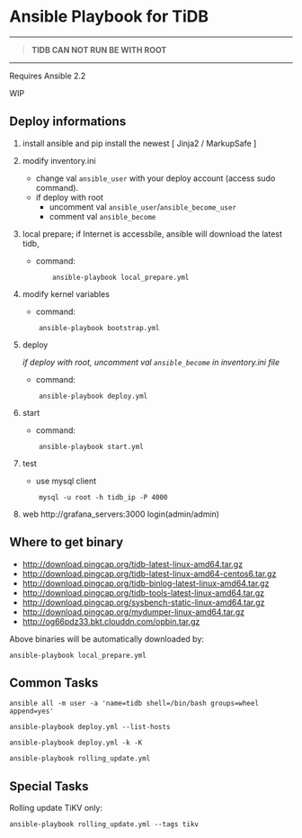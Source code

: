 # Ansible Playbook for TiDB
------
>__TIDB CAN NOT RUN BE WITH ROOT__
------
Requires Ansible 2.2

WIP

## Deploy  informations
1. install ansible and pip install the newest [ Jinja2 / MarkupSafe ]
3. modify inventory.ini
    * change val `ansible_user` with your deploy account (access sudo command).
    * if deploy with root
        * uncomment val `ansible_user`/`ansible_become_user`
        * comment val `ansible_become`
4. local prepare; if Internet is accessbile, ansible will download the latest tidb,
    * command: 
        ```
            ansible-playbook local_prepare.yml
        ```
5. modify kernel variables
    * command: 
    ```
        ansible-playbook bootstrap.yml
    ```
6. deploy 

    *if deploy with root,*
    *uncomment val `ansible_become` in inventory.ini file*

    * command: 
    ```
        ansible-playbook deploy.yml
    ```
7. start 
    * command:
    ```
        ansible-playbook start.yml
    ```
8. test
    * use mysql client 
    ```
        mysql -u root -h tidb_ip -P 4000
    ```
9. web http://grafana_servers:3000
    login(admin/admin)

## Where to get binary

- http://download.pingcap.org/tidb-latest-linux-amd64.tar.gz
- http://download.pingcap.org/tidb-latest-linux-amd64-centos6.tar.gz
- http://download.pingcap.org/tidb-binlog-latest-linux-amd64.tar.gz
- http://download.pingcap.org/tidb-tools-latest-linux-amd64.tar.gz
- http://download.pingcap.org/sysbench-static-linux-amd64.tar.gz
- http://download.pingcap.org/mydumper-linux-amd64.tar.gz
- http://og66pdz33.bkt.clouddn.com/opbin.tar.gz

Above binaries will be automatically downloaded by:

    ansible-playbook local_prepare.yml

## Common Tasks

```
ansible all -m user -a 'name=tidb shell=/bin/bash groups=wheel append=yes'

ansible-playbook deploy.yml --list-hosts

ansible-playbook deploy.yml -k -K

ansible-playbook rolling_update.yml
```

## Special Tasks

Rolling update TiKV only:

    ansible-playbook rolling_update.yml --tags tikv
